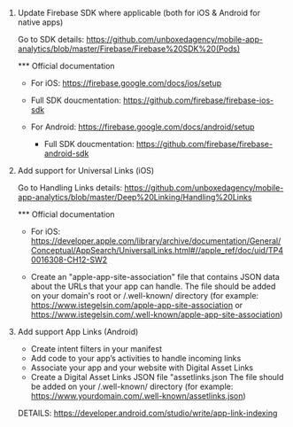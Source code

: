 1. Update Firebase SDK where applicable (both for iOS & Android for native apps)

	Go to SDK details: https://github.com/unboxedagency/mobile-app-analytics/blob/master/Firebase/Firebase%20SDK%20(Pods)

	*** Official documentation
	
	- For iOS: https://firebase.google.com/docs/ios/setup
		
	- Full SDK doucmentation: https://github.com/firebase/firebase-ios-sdk
  
  	- For Android: https://firebase.google.com/docs/android/setup
  
    	- Full SDK doucmentation: https://github.com/firebase/firebase-android-sdk
    
    
2. Add support for Universal Links (iOS)

	Go to Handling Links details: https://github.com/unboxedagency/mobile-app-analytics/blob/master/Deep%20Linking/Handling%20Links
	
	*** Official documentation

	- For iOS: https://developer.apple.com/library/archive/documentation/General/Conceptual/AppSearch/UniversalLinks.html#//apple_ref/doc/uid/TP40016308-CH12-SW2
	
	- Create an "apple-app-site-association" file that contains JSON data about the URLs that your app can handle. The file should be added on your domain's root or /.well-known/ directory (for example: https://www.istegelsin.com/apple-app-site-association or https://www.istegelsin.com/.well-known/apple-app-site-association)

3.  Add support App Links (Android)

	- Create intent filters in your manifest
	- Add code to your app’s activities to handle incoming links
	- Associate your app and your website with Digital Asset Links
	- Create a Digital Asset Links JSON file "assetlinks.json
    	The file should be added on your /.well-known/ directory (for example: https://www.yourdomain.com/.well-known/assetlinks.json)
	
	DETAILS: https://developer.android.com/studio/write/app-link-indexing
